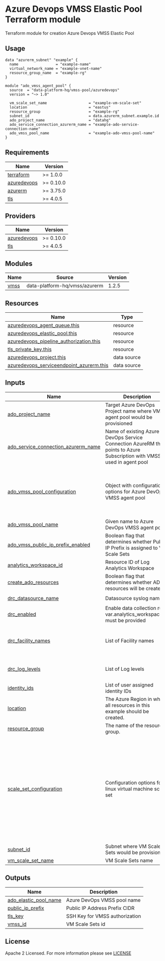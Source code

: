 # Azure Devops VMSS Elastic Pool Terraform module
Terraform module for creation Azure Devops VMSS Elastic Pool

## Usage
```hcl
data "azurerm_subnet" "example" {
  name                 = "example-name"
  virtual_network_name = "example-vnet-name"
  resource_group_name  = "example-rg"
}

module "ado_vmss_agent_pool" {
  source  = "data-platform-hq/vmss-pool/azuredevops"
  version = "~> 1.0"

  vm_scale_set_name                   = "example-vm-scale-set"
  location                            = "eastus"
  resource_group                      = "example-rg"
  subnet_id                           = data.azurerm_subnet.example.id
  ado_project_name                    = "datahq"
  ado_service_connection_azurerm_name = "example-ado-service-connection-name"
  ado_vmss_pool_name                  = "example-ado-vmss-pool-name"
}
```
<!-- BEGIN_TF_DOCS -->
## Requirements

| Name | Version |
|------|---------|
| <a name="requirement_terraform"></a> [terraform](#requirement\_terraform) | >= 1.0.0 |
| <a name="requirement_azuredevops"></a> [azuredevops](#requirement\_azuredevops) | >= 0.10.0 |
| <a name="requirement_azurerm"></a> [azurerm](#requirement\_azurerm) | >= 3.75.0 |
| <a name="requirement_tls"></a> [tls](#requirement\_tls) | >= 4.0.5 |

## Providers

| Name | Version |
|------|---------|
| <a name="provider_azuredevops"></a> [azuredevops](#provider\_azuredevops) | >= 0.10.0 |
| <a name="provider_tls"></a> [tls](#provider\_tls) | >= 4.0.5 |

## Modules

| Name | Source | Version |
|------|--------|---------|
| <a name="module_vmss"></a> [vmss](#module\_vmss) | data-platform-hq/vmss/azurerm | 1.2.5 |

## Resources

| Name | Type |
|------|------|
| [azuredevops_agent_queue.this](https://registry.terraform.io/providers/microsoft/azuredevops/latest/docs/resources/agent_queue) | resource |
| [azuredevops_elastic_pool.this](https://registry.terraform.io/providers/microsoft/azuredevops/latest/docs/resources/elastic_pool) | resource |
| [azuredevops_pipeline_authorization.this](https://registry.terraform.io/providers/microsoft/azuredevops/latest/docs/resources/pipeline_authorization) | resource |
| [tls_private_key.this](https://registry.terraform.io/providers/hashicorp/tls/latest/docs/resources/private_key) | resource |
| [azuredevops_project.this](https://registry.terraform.io/providers/microsoft/azuredevops/latest/docs/data-sources/project) | data source |
| [azuredevops_serviceendpoint_azurerm.this](https://registry.terraform.io/providers/microsoft/azuredevops/latest/docs/data-sources/serviceendpoint_azurerm) | data source |

## Inputs

| Name | Description | Type | Default | Required |
|------|-------------|------|---------|:--------:|
| <a name="input_ado_project_name"></a> [ado\_project\_name](#input\_ado\_project\_name) | Target Azure DevOps Project name where VMSS agent pool would be provisioned | `string` | n/a | yes |
| <a name="input_ado_service_connection_azurerm_name"></a> [ado\_service\_connection\_azurerm\_name](#input\_ado\_service\_connection\_azurerm\_name) | Name of existing Azure DevOps Service Connection AzureRM that points to Azure Subscription with VMSS used in agent pool | `string` | n/a | yes |
| <a name="input_ado_vmss_pool_configuration"></a> [ado\_vmss\_pool\_configuration](#input\_ado\_vmss\_pool\_configuration) | Object with configuration options for Azure DevOps VMSS agent pool | <pre>object({<br>    desired_idle           = optional(number, 0)<br>    max_capacity           = optional(number, 3)<br>    time_to_live_minutes   = optional(number, 30)<br>    recycle_after_each_use = optional(bool, false)<br>  })</pre> | `{}` | no |
| <a name="input_ado_vmss_pool_name"></a> [ado\_vmss\_pool\_name](#input\_ado\_vmss\_pool\_name) | Given name to Azure DevOps VMSS agent pool | `string` | n/a | yes |
| <a name="input_ado_vmss_public_ip_prefix_enabled"></a> [ado\_vmss\_public\_ip\_prefix\_enabled](#input\_ado\_vmss\_public\_ip\_prefix\_enabled) | Boolean flag that determines whether Public IP Prefix is assigned to VM Scale Sets | `bool` | `true` | no |
| <a name="input_analytics_workspace_id"></a> [analytics\_workspace\_id](#input\_analytics\_workspace\_id) | Resource ID of Log Analytics Workspace | `string` | `null` | no |
| <a name="input_create_ado_resources"></a> [create\_ado\_resources](#input\_create\_ado\_resources) | Boolean flag that determines whether ADO resources will be created | `bool` | `true` | no |
| <a name="input_drc_datasource_name"></a> [drc\_datasource\_name](#input\_drc\_datasource\_name) | Datasource syslog name | `string` | `"datasource-syslog"` | no |
| <a name="input_drc_enabled"></a> [drc\_enabled](#input\_drc\_enabled) | Enable data collection rule. var.analytics\_workspace\_id must be provided | `bool` | `false` | no |
| <a name="input_drc_facility_names"></a> [drc\_facility\_names](#input\_drc\_facility\_names) | List of Facility names | `list(string)` | <pre>[<br>  "daemon",<br>  "syslog",<br>  "user"<br>]</pre> | no |
| <a name="input_drc_log_levels"></a> [drc\_log\_levels](#input\_drc\_log\_levels) | List of Log levels | `list(string)` | <pre>[<br>  "Debug"<br>]</pre> | no |
| <a name="input_identity_ids"></a> [identity\_ids](#input\_identity\_ids) | List of user assigned identity IDs | `list(string)` | `null` | no |
| <a name="input_location"></a> [location](#input\_location) | The Azure Region in which all resources in this example should be created. | `string` | n/a | yes |
| <a name="input_resource_group"></a> [resource\_group](#input\_resource\_group) | The name of the resource group. | `string` | n/a | yes |
| <a name="input_scale_set_configuration"></a> [scale\_set\_configuration](#input\_scale\_set\_configuration) | Configuration options for linux virtual machine scale set | <pre>object({<br>    sku                             = optional(string)<br>    instances                       = optional(string)<br>    admin_username                  = optional(string)<br>    admin_password                  = optional(string)<br>    disable_password_authentication = optional(bool)<br>    priority                        = optional(string)<br>    overprovision                   = optional(bool)<br>    single_placement_group          = optional(bool)<br>    upgrade_mode                    = optional(string)<br>    enable_ip_forwarding_interface  = optional(bool)<br>    domain_name_label               = optional(string)<br>    lb_backend_address_pool_ids     = optional(list(string))<br>  })</pre> | <pre>{<br>  "instances": "0"<br>}</pre> | no |
| <a name="input_subnet_id"></a> [subnet\_id](#input\_subnet\_id) | Subnet where VM Scale Sets would be provisioned | `string` | n/a | yes |
| <a name="input_vm_scale_set_name"></a> [vm\_scale\_set\_name](#input\_vm\_scale\_set\_name) | VM Scale Sets name | `string` | n/a | yes |

## Outputs

| Name | Description |
|------|-------------|
| <a name="output_ado_elastic_pool_name"></a> [ado\_elastic\_pool\_name](#output\_ado\_elastic\_pool\_name) | Azure DevOps VMSS pool name |
| <a name="output_public_ip_prefix"></a> [public\_ip\_prefix](#output\_public\_ip\_prefix) | Public IP Address Prefix CIDR |
| <a name="output_tls_key"></a> [tls\_key](#output\_tls\_key) | SSH Key for VMSS authorization |
| <a name="output_vmss_id"></a> [vmss\_id](#output\_vmss\_id) | VM Scale Sets id |
<!-- END_TF_DOCS -->

## License

Apache 2 Licensed. For more information please see [LICENSE](https://github.com/data-platform-hq/terraform-azuredevops-vmss-pool/tree/master/LICENSE)
